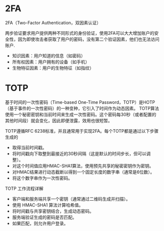 # 2FA
2FA（Two-Factor Authentication，双因素认证）

两步验证要求用户提供两种不同形式的身份验证，使用2FA可以大大增加账户的安全性，因为即使攻击者获取了用户的密码，没有第二个验证因素，他们也无法访问账户.

* 知识因素：用户知道的信息（如密码）
* 所有权因素：用户拥有的设备（如手机）
* 生物特征因素：用户的生物特征（如指纹）

# TOTP
基于时间的一次性密码（Time-based One-Time Password，TOTP）是HOTP（基于事件的一次性密码）的一种变种，它引入了时间作为动态因素。 TOTP算法使用一个秘密密钥和当前时间来生成一次性密码。这个密码每30秒（或者配置的其他时间段）就会变化，因此即便泄露，效用也很短暂。

TOTP遵循RFC 6238标准，并且通常用于实现2FA。每个TOTP都是通过以下步骤生成的

* 取得当前时间戳。
* 将时间戳向下取整到最接近的30秒间隔（这是默认的时间步长，但可以调整）。
* 对这个时间值应用HMAC-SHA1算法，使用预先共享的秘密密钥作为密钥。
* 对HMAC结果进行动态截断以得到一个固定长度的数字串（通常是6位数）。
* 将这个数字串作为一次性密码。

TOTP 工作流程详解

* 客户端和服务端共享一个密钥（通常通过二维码生成并扫描）。
* 使用 HMAC-SHA1 算法计算哈希值。
* 将时间戳与共享密钥结合，生成动态密码。
* 服务端验证生成的密码是否匹配。
* 如果匹配，则允许用户登录。
